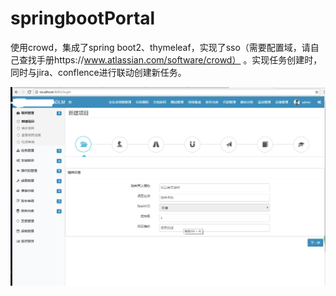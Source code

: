 # springbootPortal
使用crowd，集成了spring boot2、thymeleaf，实现了sso（需要配置域，请自己查找手册https://www.atlassian.com/software/crowd）
。实现任务创建时，同时与jira、conflence进行联动创建新任务。



![](https://github.com/tangyan85/springbootPortal/blob/master/img/new_task.png)

